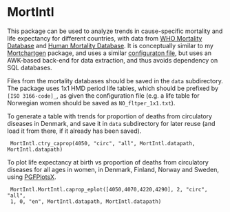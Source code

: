 # MortIntl

This package can be used to analyze trends in cause-specific mortality and life
expectancy for different countries, with data from
[WHO Mortality Database](https://www.who.int/data/data-collection-tools/who-mortality-database)
and [Human Mortality Database](https://www.mortality.org/). It is conceptually
similar to my [Mortchartgen](klpn/Mortchartgen.jl) package, and uses a similar
[configuraton file](data/mortintl.json), but uses an AWK-based back-end for
data extraction, and thus avoids dependency on SQL databases.

Files from the mortality databases should be saved in the `data` subdirectory.
The package uses 1x1 HMD period life tables, which should be prefixed by
`[ISO 3166-code]_`, as given the configuration file (e.g. a life table for 
Norwegian women should be saved as `NO_fltper_1x1.txt`).

To generate a table with trends for proportion of deaths from circulatory
diseases in Denmark, and save it in `data` subdirectory for later
reuse (and load it from there, if it already has been saved).

```{.julia}
 MortIntl.ctry_caprop(4050, "circ", "all", MortIntl.datapath, MortIntl.datapath)
```

To plot life expectancy at birth vs proportion of deaths from circulatory
diseases for all ages in women, in Denmark, Finland, Norway and Sweden, using
[PGFPlotsX](KristofferC/PGFPlotsX.jl).

```{.julia}
 MortIntl.MortIntl.caprop_eplot([4050,4070,4220,4290], 2, "circ", "all",
 1, 0, "en", MortIntl.datapath, MortIntl.datapath)
```
